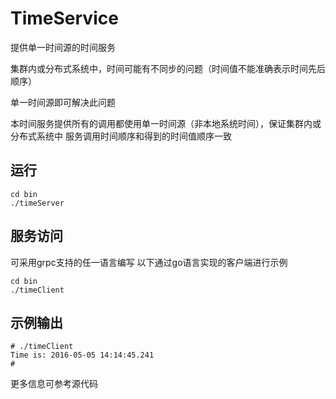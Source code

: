 # TimeService

提供单一时间源的时间服务

集群内或分布式系统中，时间可能有不同步的问题（时间值不能准确表示时间先后顺序）

单一时间源即可解决此问题

本时间服务提供所有的调用都使用单一时间源（非本地系统时间），保证集群内或分布式系统中
服务调用时间顺序和得到的时间值顺序一致

## 运行

```
cd bin
./timeServer
```

## 服务访问
可采用grpc支持的任一语言编写
以下通过go语言实现的客户端进行示例

```
cd bin
./timeClient
```

## 示例输出
```
# ./timeClient 
Time is: 2016-05-05 14:14:45.241
# 
```

更多信息可参考源代码
